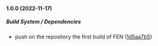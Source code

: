 #### 1.0.0 (2022-11-17)

##### Build System / Dependencies

*  push on the repository the first build of FEN ([1d5aa7b5](https://github.com/fradevita/FEN/commit/1d5aa7b52cee2512df9b6b4b191112ebeb062530))

